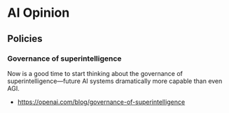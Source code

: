 # AI Opinion

## Policies

### Governance of superintelligence

Now is a good time to start thinking about the governance of superintelligence—future AI systems dramatically more capable than even AGI.

* https://openai.com/blog/governance-of-superintelligence
